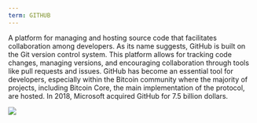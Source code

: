```yaml
---
term: GITHUB
---
```


A platform for managing and hosting source code that facilitates collaboration among developers. As its name suggests, GitHub is built on the Git version control system. This platform allows for tracking code changes, managing versions, and encouraging collaboration through tools like pull requests and issues. GitHub has become an essential tool for developers, especially within the Bitcoin community where the majority of projects, including Bitcoin Core, the main implementation of the protocol, are hosted. In 2018, Microsoft acquired GitHub for 7.5 billion dollars.

![](../../dictionnaire/assets/46.png)